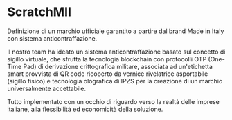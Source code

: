 # ScratchMII
Definizione di un marchio ufficiale garantito a partire dal brand Made in Italy con sistema anticontraffazione.

Il nostro team ha ideato un sistema anticontraffazione basato sul concetto di sigillo virtuale, che sfrutta la tecnologia blockchain con protocolli OTP (One-Time Pad) di derivazione crittografica militare, associata ad un'etichetta smart provvista di QR code ricoperto da vernice rivelatrice asportabile (sigillo fisico) e tecnologia olografica di IPZS per la creazione di un marchio universalmente accettabile.

Tutto implementato con un occhio di riguardo verso la realtà delle imprese italiane, alla flessibilità ed economicità della soluzione.
